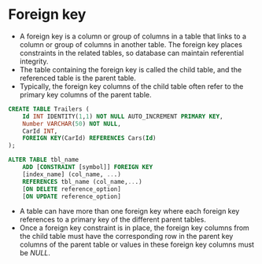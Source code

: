 # Foreign key

* A foreign key is a column or group of columns in a table that links to a column or group of columns in another table. The foreign key places constraints in the related tables, so database can maintain referential integrity.
* The table containing the foreign key is called the child table, and the referenced table is the parent table.
* Typically, the foreign key columns of the child table often refer to the primary key columns of the parent table.

```sql
CREATE TABLE Trailers (
    Id INT IDENTITY(1,1) NOT NULL AUTO_INCREMENT PRIMARY KEY,
    Number VARCHAR(50) NOT NULL,
    CarId INT, 
    FOREIGN KEY(CarId) REFERENCES Cars(Id)
);
```

```sql
ALTER TABLE tbl_name
    ADD [CONSTRAINT [symbol]] FOREIGN KEY
    [index_name] (col_name, ...)
    REFERENCES tbl_name (col_name,...)
    [ON DELETE reference_option]
    [ON UPDATE reference_option]
```

* A table can have more than one foreign key where each foreign key references to a primary key of the different parent tables.
* Once a foreign key constraint is in place, the foreign key columns from the child table must have the corresponding row in the parent key columns of the parent table or values in these foreign key columns must be *NULL*.
